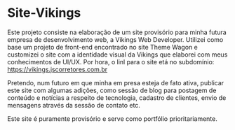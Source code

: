 # Site-Vikings
 
Este projeto consiste na elaboração de um site provisório para minha futura empresa de desenvolvimento web, a Vikings Web Developer.
Utilizei como base um projeto de front-end encontrado no site Theme Wagon e customizei o site com a identidade visual da Vikings que elaborei com meus conhecimentos de UI/UX.
Por hora, o linl para o site etá no subdomínio: https://vikings.jscorretores.com.br

Pretendo, num futuro em que minha em presa esteja de fato ativa, publicar este site com algumas adições, como sessão de blog para postagem de conteúdo e notícias a respeito de tecnologia, cadastro de clientes, envio de mensagens através da sessão de contato etc.

Este site é puramente provisório e serve como portfólio prioritariamente.
